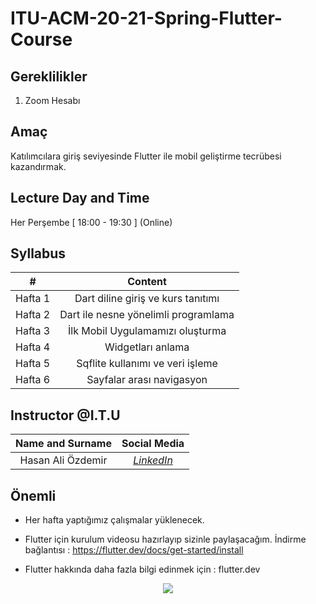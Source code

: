 # ITU-ACM-20-21-Spring-Flutter-Course

## Gereklilikler
1. Zoom Hesabı

## Amaç
Katılımcılara giriş seviyesinde Flutter ile mobil geliştirme tecrübesi kazandırmak.

## Lecture Day and Time

Her Perşembe  [ 18:00 - 19:30 ] (Online)

## Syllabus

|  # | **Content**  |
| :------------: | :------------: |
| Hafta 1 | Dart diline giriş ve kurs tanıtımı
| Hafta 2 | Dart ile nesne yönelimli programlama
| Hafta 3 | İlk Mobil Uygulamamızı oluşturma
| Hafta 4 | Widgetları anlama
| Hafta 5 | Sqflite kullanımı ve veri işleme
| Hafta 6 | Sayfalar arası navigasyon

## Instructor @I.T.U
| **Name and Surname** | **Social Media** |
| :------------: | :------------: | 
| Hasan Ali Özdemir | [*LinkedIn*](https://www.linkedin.com/in/hasanaliozdemir/) |



## Önemli
- Her hafta yaptığımız çalışmalar yüklenecek.

- Flutter için kurulum videosu hazırlayıp sizinle paylaşacağım.
    İndirme bağlantısı : https://flutter.dev/docs/get-started/install

- Flutter hakkında daha fazla bilgi edinmek için : flutter.dev


<p align="center">
  <a href="//ituacm.com" target="_blank">
    <img src="https://ituacm.com/wp-content/uploads/2017/08/itu-logo.png">
  </a>
</p>
